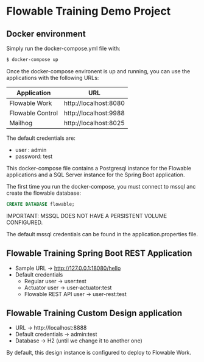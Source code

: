 # Flowable Training Demo Project

## Docker environment

Simply run the docker-compose.yml file with:

```bash
$ docker-compose up
```

Once the docker-compose environent is up and running, you can use the applications with the following URLs:

| Application | URL |
|---|---|
| Flowable Work | http://localhost:8080 |
| Flowable Control| http://localhost:9988 |
| Mailhog | http://localhost:8025 |

The default credentials are:

- user : admin
- password: test

This docker-compose file contains a Postgresql instance for the Flowable applications and a SQL Server instance for the Spring Boot application.

The first time you run the docker-compose, you must connect to mssql anc create the flowable database:

```sql
CREATE DATABASE flowable;
```

IMPORTANT: MSSQL DOES NOT HAVE A PERSISTENT VOLUME CONFIGURED.

The default mssql credentials can be found in the application.properties file.

## Flowable Training Spring Boot REST Application

- Sample URL -> http://127.0.0.1:18080/hello
- Default credentials
  - Regular user -> user:test
  - Actuator user -> user-actuator:test
  - Flowable REST API user -> user-rest:test

## Flowable Training Custom Design application

- URL -> http://localhost:8888 
- Default credentials -> admin:test
- Database -> H2 (until we change it to another one)

By default, this design instance is configured to deploy to Flowable Work.
